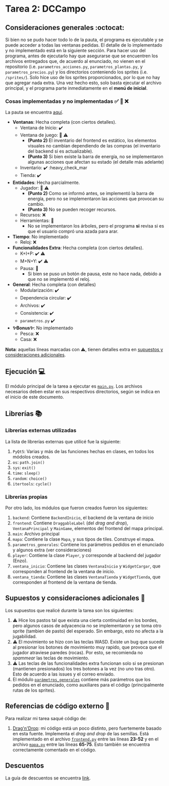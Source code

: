 # Tarea 2: DCCampo

## Consideraciones generales :octocat:

Si bien no se pudo hacer todo lo de la pauta, el programa es ejecutable y se puede acceder a todas las ventanas pedidas. El detalle de lo implementado y no implementado está en la siguiente sección.
Para hacer uso del programa, antes de ejecutarlo hay que asegurarse que se encuentren los archivos entregados que, de acuerdo al enunciado, no vienen en el repositorio (i.e. ```parametros_acciones.py```, ```parametros_plantas.py```, y ```parametros_precios.py```) y los directorios conteniendo los sprites (i.e. ```/sprites/```). Solo hice uso de los sprites proporcionados, por lo que no hay que agregar nada extra. Una vez hecho esto, solo basta ejecutar el archivo principal, y el programa parte inmediatamente en el **menú de inicial**.

### Cosas implementadas y no implementadas :white_check_mark: :large_blue_circle: :x: 

La pauta se encuentra [aquí](https://docs.google.com/spreadsheets/d/1ZbDvQttRDK--0EIfqrPCtl-3OwJgd1kMu9bagGJb-7Q/edit#gid=2067244711).

* **Ventanas**: Hecha completa (con ciertos detalles).
    * Ventana de Inicio: :heavy_check_mark:
    * Ventana de juego: :large_blue_circle: :warning:
        * **(Punto 2)** El inventario del frontend es estático, los elementos visuales no cambian dependiendo de las compras (el inventario del backend si es actualizable).
        * **(Punto 3)** Si bien existe la barra de energía, no se implementaron algunas acciones que afectan su estado (el detalle más adelante)
    * Inventario: :heavy_check_mark: :heavy_check_mar
    * Tienda: :heavy_check_mark:
* **Entidades**: Hecha parcialmente.
    * Jugador: :large_blue_circle:  :warning:
        * **(Punto 2)** Como se informó antes, se implementó la barra de energía, pero no se implementaron las acciones que provocan su cambio.
        * **(Punto 3)** No se pueden recoger recursos.
    * Recursos: :x: 
    * Herramientas: :large_blue_circle: 
        * No se implementaron los árboles, pero el programa **si** revisa si es que el usuario compró una azada para arar.
* **Tiempo**: No implementado
    * Reloj: :x:
* **Funcionalidades Extra**: Hecha completa (con ciertos detalles).
    * K+I+P: :heavy_check_mark: :warning:
    * M+N+Y: :heavy_check_mark: :warning:
    * Pausa: :large_blue_circle: 
        * Si bien se puso un botón de pausa, este no hace nada, debido a que no se implementó el reloj.
* **General**: Hecha completa (con detalles)
    * Modularización: :heavy_check_mark:
    * Dependencia circular: :heavy_check_mark:
    * Archivos: :heavy_check_mark:
    * Consistencia: :heavy_check_mark:
    * `parametros.py` :heavy_check_mark:
* **:sparkles:Bonus:sparkles:**: No implementado
    * Pesca: :x:
    * Casa: :x:

**Nota**: aquellas líneas marcadas con :warning:, tienen detalles extra en [supuestos y consideraciones adicionales](#Supuestos-y-consideraciones-adicionales-:thinking:).

## Ejecución :computer:
El módulo principal de la tarea a ejecutar es  [```main.py```](main.py).
Los archivos necesarios deben estar en sus respectivos directorios, según se indica en el inicio de este documento.

## Librerías :books:
### Librerías externas utilizadas
La lista de librerías externas que utilicé fue la siguiente:

1. ```PyQt5```: Varias y más de las funciones hechas en clases, en todos los módolos creados.
2. ```os```: ```path.join()```
3. ```sys```: ```exit()```
4. ```time```: ```sleep()```
5. ```random```: ```choice()```
6. ```itertools```: ```cycle()```

### Librerías propias
Por otro lado, los módulos que fueron creados fueron los siguientes:

1. ```backend```: Contiene `BackendInicio`, el backend de la ventana de inicio
2. ```frontend```: Contiene `DraggableLabel` (del *drag and drop*), `VentanaPrincipal` y `MainGame`, elementos del frontend del mapa principal.
3. ```main```: Archivo principal
4. ```mapa```: Contiene la clase `Mapa`, y sus tipos de tiles. Construye el mapa.
6. ```parametros_generales```: Contiene los parámetros pedidos en el enunciado y algunos extra (ver consideraciones)
7. ```player```: Contiene la clase `Player`, y corresponde al backend del jugador (Enzo).
8. ```ventana_inicio```: Contiene las clases `VentanaInicio` y `WidgetCargar`, que corresponden al frontend de la ventana de inicio.
8. ```ventana_tienda```: Contiene las clases `VentanaTienda` y `WidgetTienda`, que corresponden al frontend de la ventana de tienda.

## Supuestos y consideraciones adicionales :thinking:
Los supuestos que realicé durante la tarea son los siguientes:

1. :warning: Hice los pastos tal que exista una cierta continuidad en los bordes, pero algunos casos de adyacencia no se implementaron y se toma otro sprite (tambien de pasto) del esperado. Sin embargo, esto no afecta a la jugabilidad.
2. :warning: El movimiento se hizo con las teclas WASD. Existe un bug que sucede al presionar los botones de movimiento muy rapido, que provoca que el jugador atraviese paredes (rocas). Por esto, se recomienda no *spammear* las teclas de movimiento.
3. :warning: Las teclas de las funcionalidades extra funcionan solo si se presionan (mantienen presionados) los tres botones a la vez (no uno tras otro). Esto de acuerdo a las issues y el correo enviado.
4. El módulo [```parámetros_generales```](./parametros_generales.py) contiene más parámetros que los pedidos en el enunciado, como auxiliares para el código (principalmente rutas de los sprites).

## Referencias de código externo :book:

Para realizar mi tarea saqué código de:
1. [Drag'n'Drop](https://stackoverflow.com/questions/50232639/drag-and-drop-qlabels-with-pyqt5): mi código está un poco distinto, pero fuertemente basado en esta fuente. Implementa el *drag and drop* de las semillas. Está implementado en el archivo [```frontend.py```](./frontend.py) entre las líneas **23-52** y en el archivo [```mapa.py```](./mapa.py) entre las líneas **65-75**. Esto también se encuentra correctamente comentado en el código.



## Descuentos
La guía de descuentos se encuentra [link](https://github.com/IIC2233/syllabus/blob/master/Tareas/Descuentos.md).
